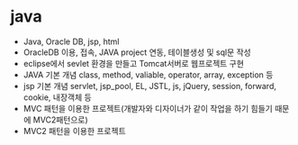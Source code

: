 # java
+ Java, Oracle DB, jsp, html
+ OracleDB 이용, 접속, JAVA project 연동, 테이블생성 및 sql문 작성
+ eclipse에서 sevlet 환경을 만들고 Tomcat서버로 웹프로젝트 구현
+ JAVA 기본 개념 class, method, valiable, operator, array, exception 등
+ jsp 기본 개념 servlet, jsp_pool, EL, JSTL, js, jQuery, session, forward, cookie, 내장객체 등
+ MVC 패턴을 이용한 프로젝트(개발자와 디자이너가 같이 작업을 하기 힘들기 때문에 MVC2패턴으로)
+ MVC2 패턴을 이용한 프로젝트
